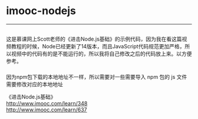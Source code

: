 # imooc-nodejs
---
## 
这是慕课网上Scott老师的《进击Node.js基础》的示例代码，因为我在看这篇视频教程的时候，Node已经更新了14版本，而且JavaScript代码规范更加严格，所以视频中的代码有的是不能运行的，所以我将自己修改之后的代码放上来。以方便参考。

### 
因为npm包下载的本地地址不一样，所以需要对一些需要导入 npm 包的 js 文件需要修改对应的本地地址

> 
《进击Node.js基础》    
http://www.imooc.com/learn/348    
http://www.imooc.com/learn/637